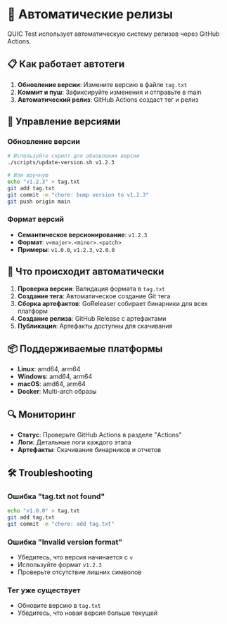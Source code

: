 # 🚀 Автоматические релизы

QUIC Test использует автоматическую систему релизов через GitHub Actions.

## 📋 Как работает автотеги

1. **Обновление версии**: Измените версию в файле `tag.txt`
2. **Коммит и пуш**: Зафиксируйте изменения и отправьте в main
3. **Автоматический релиз**: GitHub Actions создаст тег и релиз

## 🔧 Управление версиями

### Обновление версии

```bash
# Используйте скрипт для обновления версии
./scripts/update-version.sh v1.2.3

# Или вручную
echo "v1.2.3" > tag.txt
git add tag.txt
git commit -m "chore: bump version to v1.2.3"
git push origin main
```

### Формат версий

- **Семантическое версионирование**: `v1.2.3`
- **Формат**: `v<major>.<minor>.<patch>`
- **Примеры**: `v1.0.0`, `v1.2.3`, `v2.0.0`

## 🎯 Что происходит автоматически

1. **Проверка версии**: Валидация формата в `tag.txt`
2. **Создание тега**: Автоматическое создание Git тега
3. **Сборка артефактов**: GoReleaser собирает бинарники для всех платформ
4. **Создание релиза**: GitHub Release с артефактами
5. **Публикация**: Артефакты доступны для скачивания

## 📦 Поддерживаемые платформы

- **Linux**: amd64, arm64
- **Windows**: amd64, arm64  
- **macOS**: amd64, arm64
- **Docker**: Multi-arch образы

## 🔍 Мониторинг

- **Статус**: Проверьте GitHub Actions в разделе "Actions"
- **Логи**: Детальные логи каждого этапа
- **Артефакты**: Скачивание бинарников и отчетов

## 🛠️ Troubleshooting

### Ошибка "tag.txt not found"
```bash
echo "v1.0.0" > tag.txt
git add tag.txt
git commit -m "chore: add tag.txt"
```

### Ошибка "Invalid version format"
- Убедитесь, что версия начинается с `v`
- Используйте формат `v1.2.3`
- Проверьте отсутствие лишних символов

### Тег уже существует
- Обновите версию в `tag.txt`
- Убедитесь, что новая версия больше текущей
